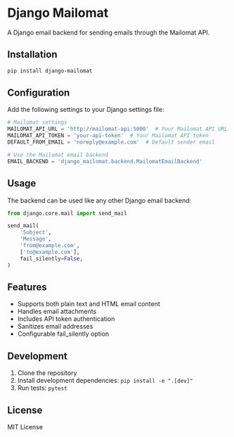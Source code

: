 # Django Mailomat

A Django email backend for sending emails through the Mailomat API.

## Installation

```bash
pip install django-mailomat
```

## Configuration

Add the following settings to your Django settings file:

```python
# Mailomat settings
MAILOMAT_API_URL = 'http://mailomat-api:5000'  # Your Mailomat API URL
MAILOMAT_API_TOKEN = 'your-api-token'  # Your Mailomat API token
DEFAULT_FROM_EMAIL = 'noreply@example.com'  # Default sender email

# Use the Mailomat email backend
EMAIL_BACKEND = 'django_mailomat.backend.MailomatEmailBackend'
```

## Usage

The backend can be used like any other Django email backend:

```python
from django.core.mail import send_mail

send_mail(
    'Subject',
    'Message',
    'from@example.com',
    ['to@example.com'],
    fail_silently=False,
)
```

## Features

- Supports both plain text and HTML email content
- Handles email attachments
- Includes API token authentication
- Sanitizes email addresses
- Configurable fail_silently option

## Development

1. Clone the repository
2. Install development dependencies: `pip install -e ".[dev]"`
3. Run tests: `pytest`

## License

MIT License 